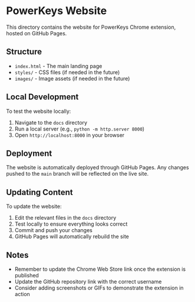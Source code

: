 # PowerKeys Website

This directory contains the website for PowerKeys Chrome extension, hosted on GitHub Pages.

## Structure

- `index.html` - The main landing page
- `styles/` - CSS files (if needed in the future)
- `images/` - Image assets (if needed in the future)

## Local Development

To test the website locally:

1. Navigate to the `docs` directory
2. Run a local server (e.g., `python -m http.server 8000`)
3. Open `http://localhost:8000` in your browser

## Deployment

The website is automatically deployed through GitHub Pages. Any changes pushed to the `main` branch will be reflected on the live site.

## Updating Content

To update the website:

1. Edit the relevant files in the `docs` directory
2. Test locally to ensure everything looks correct
3. Commit and push your changes
4. GitHub Pages will automatically rebuild the site

## Notes

- Remember to update the Chrome Web Store link once the extension is published
- Update the GitHub repository link with the correct username
- Consider adding screenshots or GIFs to demonstrate the extension in action
